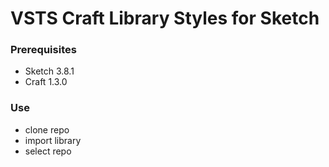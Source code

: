 # VSTS Craft Library Styles for Sketch

### Prerequisites
- Sketch 3.8.1
- Craft 1.3.0

### Use
- clone repo
- import library
- select repo